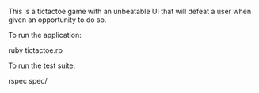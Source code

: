 This is a tictactoe game with an unbeatable UI that will defeat a user when given an opportunity to do so.

To run the application:

ruby tictactoe.rb

To run the test suite:

rspec spec/